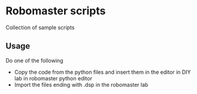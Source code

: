 # Robomaster scripts

Collection of sample scripts

## Usage

Do one of the following
* Copy the code from the python files and insert them in the editor in DIY lab in robomaster python editor
* Import the files ending with .dsp in the robomaster lab

